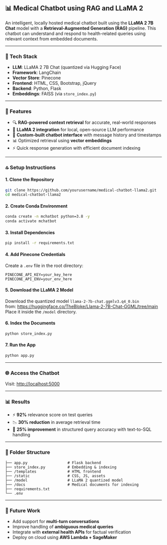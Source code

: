 ## 📊 Medical Chatbot using RAG and LLaMA 2

An intelligent, locally hosted medical chatbot built using the **LLaMA 2 7B Chat** model with a **Retrieval-Augmented Generation (RAG)** pipeline. This chatbot can understand and respond to health-related queries using relevant context from embedded documents.

---

### 🔧 Tech Stack

- **LLM**: LLaMA 2 7B Chat (quantized via Hugging Face)  
- **Framework**: LangChain  
- **Vector Store**: Pinecone  
- **Frontend**: HTML, CSS, Bootstrap, jQuery  
- **Backend**: Python, Flask  
- **Embeddings**: FAISS (via `store_index.py`)  

---

### 📌 Features

- 🔍 **RAG-powered context retrieval** for accurate, real-world responses  
- 🧠 **LLaMA 2 integration** for local, open-source LLM performance  
- 💬 **Custom-built chatbot interface** with message history and timestamps  
- 📊 Optimized retrieval using **vector embeddings**  
- ⚡ Quick response generation with efficient document indexing  

---

### 🔝 Setup Instructions

#### 1. **Clone the Repository**
```bash
git clone https://github.com/yourusername/medical-chatbot-llama2.git
cd medical-chatbot-llama2
```

#### 2. **Create Conda Environment**
```bash
conda create -n mchatbot python=3.8 -y
conda activate mchatbot
```

#### 3. **Install Dependencies**
```bash
pip install -r requirements.txt
```

#### 4. **Add Pinecone Credentials**
Create a `.env` file in the root directory:
```
PINECONE_API_KEY=your_key_here
PINECONE_API_ENV=your_env_here
```

#### 5. **Download the LLaMA 2 Model**
Download the quantized model `llama-2-7b-chat.ggmlv3.q4_0.bin`  
from: https://huggingface.co/TheBloke/Llama-2-7B-Chat-GGML/tree/main  
Place it inside the `/model` directory.

#### 6. **Index the Documents**
```bash
python store_index.py
```

#### 7. **Run the App**
```bash
python app.py
```

---

### 🌐 Access the Chatbot
Visit: [http://localhost:5000](http://localhost:5000)

---

### 📊 Results

- ⚡ **92%** relevance score on test queries  
- 📉 **30% reduction** in average retrieval time  
- 🧠 **25% improvement** in structured query accuracy with text-to-SQL handling  

---

### 📂 Folder Structure

```
├── app.py                  # Flask backend
├── store_index.py          # Embedding & indexing
├── /templates              # HTML frontend
├── /static                 # CSS, JS, assets
├── /model                  # LLaMA 2 quantized model
├── /docs                   # Medical documents for indexing
├── requirements.txt
└── .env
```

---

### 📌 Future Work

- Add support for **multi-turn conversations**  
- Improve handling of **ambiguous medical queries**  
- Integrate with **external health APIs** for factual verification  
- Deploy on cloud using **AWS Lambda + SageMaker**
